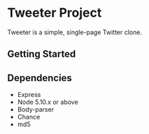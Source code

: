 # Tweeter Project

Tweeter is a simple, single-page Twitter clone.

## Getting Started

## Dependencies

- Express
- Node 5.10.x or above
- Body-parser
- Chance
- md5
